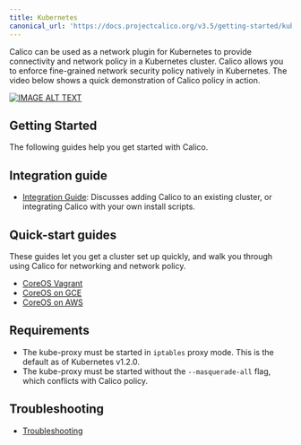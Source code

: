 ```yaml
---
title: Kubernetes
canonical_url: 'https://docs.projectcalico.org/v3.5/getting-started/kubernetes/'
---
```

Calico can be used as a network plugin for Kubernetes to provide connectivity and network policy in a Kubernetes cluster.
Calico allows you to enforce fine-grained network security policy natively in Kubernetes. The video below shows a quick demonstration of Calico policy in action.

[![IMAGE ALT TEXT](https://img.youtube.com/vi/OE1n5PWtvMM/0.jpg)](https://www.youtube.com/watch?v=OE1n5PWtvMM "Calico network policy on Kubernetes")

## Getting Started

The following guides help you get started with Calico.

Integration guide
------------------

- [Integration Guide]({{site.baseurl}}/{{page.version}}/getting-started/kubernetes/installation/): Discusses adding Calico to an existing cluster, or integrating Calico with your own install scripts.

Quick-start guides
------------------
These guides let you get a cluster set up quickly, and walk you through using Calico for networking and network policy.

- [CoreOS Vagrant]({{site.baseurl}}/{{page.version}}/getting-started/kubernetes/installation/vagrant/)
- [CoreOS on GCE]({{site.baseurl}}/{{page.version}}/getting-started/kubernetes/installation/gce)
- [CoreOS on AWS]({{site.baseurl}}/{{page.version}}/getting-started/kubernetes/installation/aws)

## Requirements

- The kube-proxy must be started in `iptables` proxy mode.  This is the default as of Kubernetes v1.2.0.
- The kube-proxy must be started without the `--masquerade-all` flag, which conflicts with Calico policy.

## Troubleshooting
- [Troubleshooting]({{site.baseurl}}/{{page.version}}/getting-started/kubernetes/troubleshooting)
